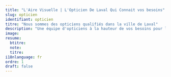 ```yaml
---
title: "L'Aire Visuelle | L'Opticien De Laval Qui Connait vos besoins"
slug: opticien
identifiant: opticien
titre: "Nous sommes des opticiens qualifiés dans la ville de Laval"
description: "Une équipe d'opticiens à la hauteur de vos besoins pour la vue"
image: 
resume:
  btitre: 
  note: 
  titre: 
i18nlanguage: fr
ordre: 1
draft: false
---
```

